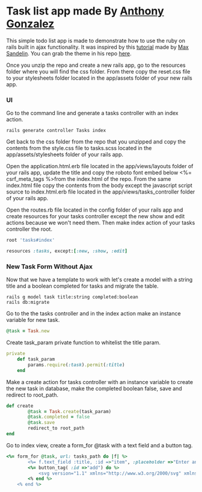 # Task list app made By [Anthony Gonzalez](https://github.com/darkdevilish)

This simple todo list app is made to demonstrate how to use the ruby on rails built in ajax functionality. It was inspired by this [tutorial](https://www.youtube.com/watch?v=2wCpkOk2uCg) made by [Max Sandelin](https://github.com/themaxsandelin). You can grab the theme in his repo [here](https://github.com/themaxsandelin/todo).

Once you unzip the repo and create a new rails app, go to the resources folder where you will find the css folder. From there copy the reset.css file to your stylesheets folder located in the app/assets folder of your new rails app.

### UI

Go to the command line and generate a tasks controller with an index action.

```console
rails generate controller Tasks index
```

Get back to the css folder from the repo that you unzipped and copy the contents from the style.css file to tasks.scss located in the app/assets/stylesheets folder of your rails app.

Open the application.html.erb file located in the app/views/layouts folder of your rails app, update the title and copy the roboto font embed below <%= csrf_meta_tags %>from the index.html of the repo. From the same index.html file copy the contents from the body except the javascript script source to index.html.erb file located in the app/views/tasks_controller folder of your rails app.

Open the routes.rb file located in the config folder of your rails app and create resources for your tasks controller except the new show and edit actions because we won't need them. Then make index action of your tasks controller the root.

```ruby
root 'tasks#index'

resources :tasks, except:[:new, :show, :edit]
```

### New Task Form Without Ajax

Now that we have a template to work with let's create a model with a string title and a boolean completed for tasks and migrate the table.

```console
rails g model task title:string completed:boolean
rails db:migrate
```

Go to the the tasks controller and in the index action make an instance variable for new task.

```ruby
@task = Task.new
```

Create task_param private function to whitelist the title param.

```ruby
private
	def task_param
		params.require(:task).permit(:title)
	end
```

Make a create action for tasks controller with an instance variable to create the new task in database, make the completed boolean false, save and redirect to root_path.

```ruby
def create
		@task = Task.create(task_param)
		@task.completed = false
		@task.save
		redirect_to root_path
end
```

Go to index view, create a form_for @task with a text field and a button tag.

```ruby
<%= form_for @task, url: tasks_path do |f| %>
		<%= f.text_field :title, :id =>"item", :placeholder =>"Enter an activity.." %>
		<%= button_tag( :id =>"add") do %>
			<svg version="1.1" xmlns="http://www.w3.org/2000/svg" xmlns:xlink="http://www.w3.org/1999/xlink" x="0px" y="0px"viewBox="0 0 16 16" style="enable-background:new 0 0 16 16;" xml:space="preserve"><g><path class="fill" d="M16,8c0,0.5-0.5,1-1,1H9v6c0,0.5-0.5,1-1,1s-1-0.5-1-1V9H1C0.5,9,0,8.5,0,8s0.5-1,1-1h6V1c0-0.5,0.5-1,1-1s1,0.5,1,1v6h6C15.5,7,16,7.5,16,8z"/></g></svg>
		<% end %>
	<% end %>
```
